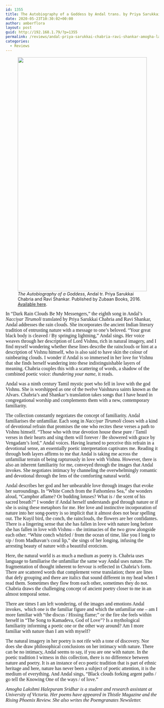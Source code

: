 ```yaml
---
id: 1355
title: The Autobiography of a Goddess by Andal trans. by Priya Sarukkai Chabria and Ravi Shankar, reviewed by Amogha Lakshmi Halepuram Sridhar
date: 2020-05-23T10:30:02+00:00
author: amberflora
layout: post
guid: http://192.168.1.79/?p=1355
permalink: /reviews/andal-priya-sarukkai-chabria-ravi-shankar-amogha-lakshmi-halepuram-sridhar/
categories:
  - Reviews
---
```

<div class="wp-block-image">
  <figure class="aligncenter is-resized"><img loading="lazy" src="http://amberflora.com/wp-content/uploads/2020/05/717CeADbizL-565x1024.jpg" alt="" class="wp-image-1356" width="424" height="768" srcset="/assets/wp-content/uploads/2020/05/717CeADbizL-565x1024.jpg 565w, /assets/wp-content/uploads/2020/05/717CeADbizL-165x300.jpg 165w, /assets/wp-content/uploads/2020/05/717CeADbizL.jpg 706w" sizes="(max-width: 424px) 100vw, 424px" /><figcaption><em>The Autobiography of a Goddess</em>, Andal tr. Priya Sarukkai Chabria and Ravi Shankar. Published by Zubaan Books, 2016. <a href="https://www.amazon.com/Autobiography-Goddess-Andal/dp/9384757675"> Available here</a>.</figcaption></figure>
</div>

<span style="font-family: georgia, palatino, serif; font-size: 12pt;">In “Dark Rain Clouds Be My Messengers,” the eighth song in Andal’s <em>Nacciyar Tirumoli</em> translated by Priya Sarukkai Chabria and Ravi Shankar, Andal addresses the rain clouds. She incorporates the ancient Indian literary tradition of entrusting nature with a message to one’s beloved. “Your great black body is cleaved / By springing lightning,” Andal sings. Her voice weaves through her description of Lord Vishnu, rich in natural imagery, and I find myself wondering whether these lines describe the rainclouds or hint at a description of Vishnu himself, who is also said to have skin the colour of rainbearing clouds. I wonder if Andal is so immersed in her love for Vishnu that she finds herself wandering into these indistinguishable layers of meaning. Chabria couples this with a scattering of words, a shadow of the combined poetic voice: <em>thundering your name</em>, it reads.</span>

<span style="font-family: georgia, palatino, serif; font-size: 12pt;">Andal was a ninth century Tamil mystic poet who fell in love with the god Vishnu. She is worshipped as one of the twelve Vaishnava saints known as the Alvars. Chabria’s and Shankar&#8217;s translation takes songs that I have heard in congregational worship and complements them with a new, contemporary familiarity.</span>

<span style="font-family: georgia, palatino, serif; font-size: 12pt;">The collection constantly negotiates the concept of familiarity. Andal familiarises the unfamiliar. Each song in <em>Nacciyar Tirumoli</em> closes with a kind of devotional refrain that promises the one who recites these verses a path to Vishnu himself. “Those who with true devotion house these pure / Tamil verses in their hearts and sing them will forever / Be showered with grace by Vengadam’s lord,” Andal voices. Having learned to perceive this refrain in a devotional sense, an essentially poetic interpretation captivates me. Reading it through both layers affirms to me that Andal is taking me across the unfamiliar terrain of being rapturously in love with Vishnu. However, there is also an inherent familiarity for me, conveyed through the images that Andal invokes. She negotiates intimacy by channeling the overwhelmingly romantic and devotional through the lens of the comforting natural world.</span>

<span style="font-family: georgia, palatino, serif; font-size: 12pt;">Andal describes her god and her unbearable love through images that evoke her surroundings. In “White Conch from the Fathomless Sea,” she wonders aloud, “Camphor aflame? Or budding lotuses? What is / the scent of his sacred breath?” I wonder if Andal herself understands god through nature or if she is using these metaphors for me. Her love and instinctive incorporation of nature into her song-poetry is so implicit that it almost does not bear spelling out. The Kuyil bird, the conch, the rainclouds, the flowers are her confidantes. There is a lingering sense that she has fallen in love with nature long before she has fallen in love with Vishnu – the intimacies of the two grow alongside each other. “White conch whirled / from the ocean of time, like you I long to sip / from Madhavan’s coral lip,” she sings of her longing, infusing the arresting beauty of nature with a beautiful eroticism.</span>

<span style="font-family: georgia, palatino, serif; font-size: 12pt;">Here, the natural world is as much a medium as poetry is. Chabria uses language to familiarise the unfamiliar the same way Andal uses nature. The fragmentation of thought inherent to fervour is reflected in Chabria’s form. There are scattered words that complement verse translation; there are lines that defy grouping and there are italics that sound different in my head when I read them. Sometimes they flow from each other, sometimes they do not. Chabria draws the challenging concept of ancient poetry closer to me in an almost temporal sense.</span>

<span style="font-family: georgia, palatino, serif; font-size: 12pt;">There are times I am left wondering, of the images and emotions Andal invokes,&nbsp; which one is the familiar figure and which the unfamiliar one – am I more familiar with “the discus / Hissing flame;” or the fire she feels within herself in “The Song to Kamadeva, God of Love”? Is a mythological familiarity informing a poetic one or the other way around? Am I more familiar with nature than I am with myself?</span>

<span style="font-family: georgia, palatino, serif; font-size: 12pt;">The natural imagery in her poetry is not rife with a tone of discovery. Nor does she draw philosophical conclusions on her intimacy with nature. There can be no intimacy, Andal seems to say, if you are one with nature. In the poetic tradition I witness in this collection, there is no difference between nature and poetry. It is an instance of eco poetic tradition that is part of ethnic heritage and here, nature has never been a subject of poetic attention, it is the medium of everything. And Andal sings, “Black clouds forking argent paths / go tell the Knowing One of the ways / of love.”</span>



<span style="font-family: georgia, palatino, serif; font-size: 12pt;"><em>Amogha Lakshmi Halepuram Sridhar is a student and research assistant at University of Victoria. Her poems have appeared in Thistle Magazine and the Rising Phoenix Review. She also writes the Poemgranates Newsletter.</em></span>
